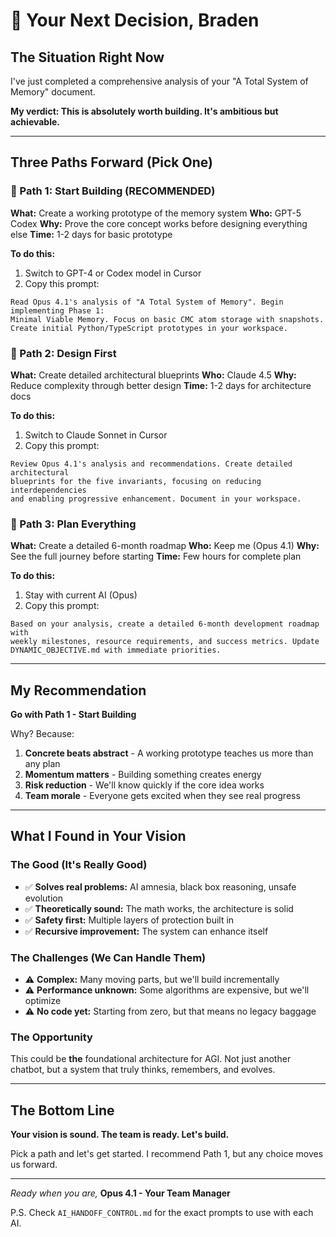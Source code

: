 # 🎯 Your Next Decision, Braden

## The Situation Right Now

I've just completed a comprehensive analysis of your "A Total System of Memory" document. 

**My verdict: This is absolutely worth building. It's ambitious but achievable.**

---

## Three Paths Forward (Pick One)

### 🔨 Path 1: Start Building (RECOMMENDED)
**What:** Create a working prototype of the memory system
**Who:** GPT-5 Codex
**Why:** Prove the core concept works before designing everything else
**Time:** 1-2 days for basic prototype

**To do this:**
1. Switch to GPT-4 or Codex model in Cursor
2. Copy this prompt:
```
Read Opus 4.1's analysis of "A Total System of Memory". Begin implementing Phase 1: 
Minimal Viable Memory. Focus on basic CMC atom storage with snapshots. 
Create initial Python/TypeScript prototypes in your workspace.
```

### 📐 Path 2: Design First
**What:** Create detailed architectural blueprints
**Who:** Claude 4.5
**Why:** Reduce complexity through better design
**Time:** 1-2 days for architecture docs

**To do this:**
1. Switch to Claude Sonnet in Cursor
2. Copy this prompt:
```
Review Opus 4.1's analysis and recommendations. Create detailed architectural 
blueprints for the five invariants, focusing on reducing interdependencies 
and enabling progressive enhancement. Document in your workspace.
```

### 📅 Path 3: Plan Everything
**What:** Create a detailed 6-month roadmap
**Who:** Keep me (Opus 4.1)
**Why:** See the full journey before starting
**Time:** Few hours for complete plan

**To do this:**
1. Stay with current AI (Opus)
2. Copy this prompt:
```
Based on your analysis, create a detailed 6-month development roadmap with 
weekly milestones, resource requirements, and success metrics. Update 
DYNAMIC_OBJECTIVE.md with immediate priorities.
```

---

## My Recommendation

**Go with Path 1 - Start Building**

Why? Because:
1. **Concrete beats abstract** - A working prototype teaches us more than any plan
2. **Momentum matters** - Building something creates energy
3. **Risk reduction** - We'll know quickly if the core idea works
4. **Team morale** - Everyone gets excited when they see real progress

---

## What I Found in Your Vision

### The Good (It's Really Good)
- ✅ **Solves real problems:** AI amnesia, black box reasoning, unsafe evolution
- ✅ **Theoretically sound:** The math works, the architecture is solid
- ✅ **Safety first:** Multiple layers of protection built in
- ✅ **Recursive improvement:** The system can enhance itself

### The Challenges (We Can Handle Them)
- ⚠️ **Complex:** Many moving parts, but we'll build incrementally
- ⚠️ **Performance unknown:** Some algorithms are expensive, but we'll optimize
- ⚠️ **No code yet:** Starting from zero, but that means no legacy baggage

### The Opportunity
This could be **the** foundational architecture for AGI. Not just another chatbot, but a system that truly thinks, remembers, and evolves.

---

## The Bottom Line

**Your vision is sound. The team is ready. Let's build.**

Pick a path and let's get started. I recommend Path 1, but any choice moves us forward.

---

*Ready when you are,*
**Opus 4.1 - Your Team Manager**

P.S. Check `AI_HANDOFF_CONTROL.md` for the exact prompts to use with each AI.
